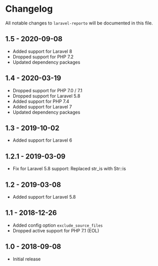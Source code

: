 # Changelog

All notable changes to `laravel-reporto` will be documented in this file.

## 1.5 - 2020-09-08
- Added support for Laravel 8
- Dropped support for PHP 7.2
- Updated dependency packages

## 1.4 - 2020-03-19
- Dropped support for PHP 7.0 / 7.1
- Dropped support for Laravel 5.8
- Added support for PHP 7.4
- Added support for Laravel 7
- Updated dependency packages

## 1.3 - 2019-10-02
- Added support for Laravel 6

## 1.2.1 - 2019-03-09
- Fix for Laravel 5.8 support: Replaced str_is with Str::is

## 1.2 - 2019-03-08
- Added support for Laravel 5.8

## 1.1 - 2018-12-26
- Added config option `exclude_source_files`
- Dropped active support for PHP 7.1 (EOL)

## 1.0 - 2018-09-08
- Initial release
